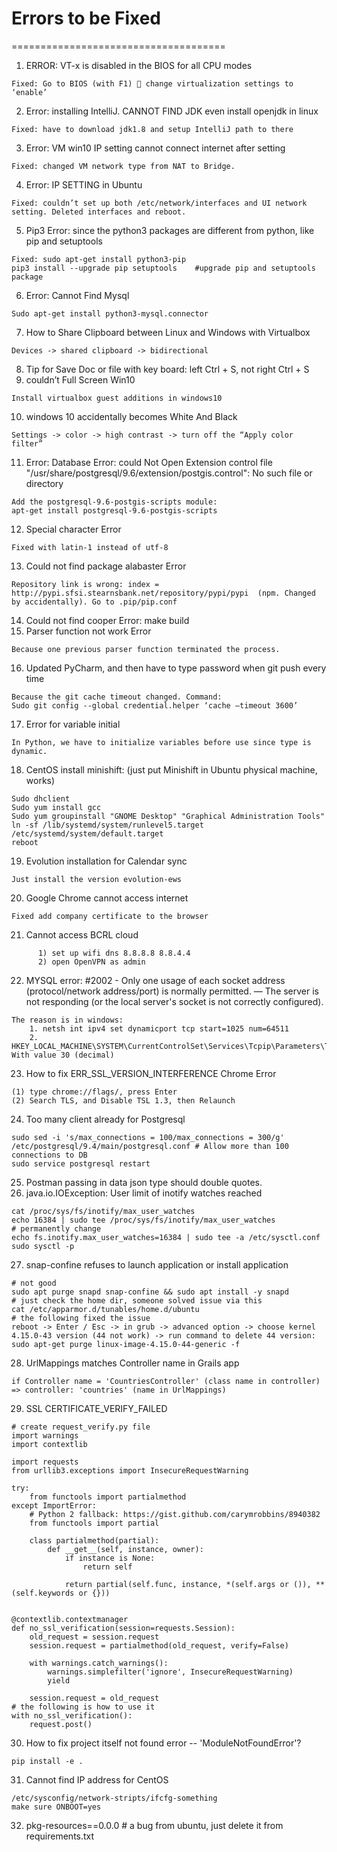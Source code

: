 # Errors to be Fixed
=====================================
1. ERROR: VT-x is disabled in the BIOS for all CPU modes
```
Fixed: Go to BIOS (with F1)  change virtualization settings to ‘enable’
```
2. Error: installing IntelliJ. CANNOT FIND JDK even install openjdk in linux
```
Fixed: have to download jdk1.8 and setup IntelliJ path to there
```
3. Error: VM win10 IP setting cannot connect internet after setting
```
Fixed: changed VM network type from NAT to Bridge.
```
4. Error: IP SETTING in Ubuntu
```
Fixed: couldn’t set up both /etc/network/interfaces and UI network setting. Deleted interfaces and reboot.
```
5. Pip3 Error: since the python3 packages are different from python, like pip and setuptools
```
Fixed: sudo apt-get install python3-pip
pip3 install --upgrade pip setuptools    #upgrade pip and setuptools package
```
6. Error: Cannot  Find Mysql
```
Sudo apt-get install python3-mysql.connector
```
7. How to Share Clipboard between Linux and Windows with Virtualbox
```
Devices -> shared clipboard -> bidirectional
```
8. Tip for Save Doc or file with key board: left Ctrl + S, not right Ctrl + S
9. couldn’t Full Screen Win10
```
Install virtualbox guest additions in windows10
```
10. windows 10 accidentally becomes White And Black
```
Settings -> color -> high contrast -> turn off the “Apply color filter”
```
11. Error: Database Error: could Not Open Extension control file "/usr/share/postgresql/9.6/extension/postgis.control": No such file or directory
```
Add the postgresql-9.6-postgis-scripts module:
apt-get install postgresql-9.6-postgis-scripts
```
12. Special character Error
```
Fixed with latin-1 instead of utf-8
```
13. Could not find package alabaster Error
```
Repository link is wrong: index = http://pypi.sfsi.stearnsbank.net/repository/pypi/pypi  (npm. Changed by accidentally). Go to .pip/pip.conf
```
14. Could not find cooper Error: make build
15. Parser function not work Error
```
Because one previous parser function terminated the process.
```
16. Updated PyCharm, and then have to type password when git push every time
```
Because the git cache timeout changed. Command:
Sudo git config --global credential.helper ‘cache –timeout 3600’
```
17. Error for variable initial
```
In Python, we have to initialize variables before use since type is dynamic.
```
18. CentOS install minishift: (just put Minishift in Ubuntu physical machine, works)
```
Sudo dhclient
Sudo yum install gcc
Sudo yum groupinstall "GNOME Desktop" "Graphical Administration Tools"
ln -sf /lib/systemd/system/runlevel5.target /etc/systemd/system/default.target
reboot
```
19. Evolution installation for Calendar sync
```
Just install the version evolution-ews
```
20. Google Chrome cannot access internet
```
Fixed add company certificate to the browser
```
21. Cannot access BCRL cloud
```
      1) set up wifi dns 8.8.8.8 8.8.4.4
      2) open OpenVPN as admin
```
22. MYSQL error: #2002 - Only one usage of each socket address (protocol/network address/port) is normally permitted. &mdash; The server is not responding (or the local server's socket is not correctly configured). 
```
The reason is in windows:
    1. netsh int ipv4 set dynamicport tcp start=1025 num=64511
    2. HKEY_LOCAL_MACHINE\SYSTEM\CurrentControlSet\Services\Tcpip\Parameters\TcpTimedWaitDelay          With value 30 (decimal)
```
23. How to fix ERR_SSL_VERSION_INTERFERENCE Chrome Error
```
(1) type chrome://flags/, press Enter
(2) Search TLS, and Disable TSL 1.3, then Relaunch
```
24. Too many client already for Postgresql
```
sudo sed -i 's/max_connections = 100/max_connections = 300/g' /etc/postgresql/9.4/main/postgresql.conf # Allow more than 100 connections to DB
sudo service postgresql restart
```
25. Postman passing in data json type should double quotes.
26. java.io.IOException: User limit of inotify watches reached
```
cat /proc/sys/fs/inotify/max_user_watches
echo 16384 | sudo tee /proc/sys/fs/inotify/max_user_watches
# permanently change
echo fs.inotify.max_user_watches=16384 | sudo tee -a /etc/sysctl.conf
sudo sysctl -p
```
27. snap-confine refuses to launch application or install application
```
# not good
sudo apt purge snapd snap-confine && sudo apt install -y snapd
# just check the home dir, someone solved issue via this
cat /etc/apparmor.d/tunables/home.d/ubuntu
# the following fixed the issue
reboot -> Enter / Esc -> in grub -> advanced option -> choose kernel 4.15.0-43 version (44 not work) -> run command to delete 44 version:
sudo apt-get purge linux-image-4.15.0-44-generic -f
```
28. UrlMappings matches Controller name in Grails app
```
if Controller name = 'CountriesController' (class name in controller) 
=> controller: 'countries' (name in UrlMappings)
```
29. SSL CERTIFICATE_VERIFY_FAILED
```
# create request_verify.py file
import warnings
import contextlib

import requests
from urllib3.exceptions import InsecureRequestWarning

try:
    from functools import partialmethod
except ImportError:
    # Python 2 fallback: https://gist.github.com/carymrobbins/8940382
    from functools import partial

    class partialmethod(partial):
        def __get__(self, instance, owner):
            if instance is None:
                return self

            return partial(self.func, instance, *(self.args or ()), **(self.keywords or {}))


@contextlib.contextmanager
def no_ssl_verification(session=requests.Session):
    old_request = session.request
    session.request = partialmethod(old_request, verify=False)

    with warnings.catch_warnings():
        warnings.simplefilter('ignore', InsecureRequestWarning)
        yield

    session.request = old_request
# the following is how to use it
with no_ssl_verification():
    request.post()
```
30. How to fix project itself not found error -- 'ModuleNotFoundError'?
```
pip install -e .
```
31. Cannot find IP address for CentOS
```
/etc/sysconfig/network-stripts/ifcfg-something 
make sure ONBOOT=yes
```
32. pkg-resources==0.0.0  # a bug from ubuntu, just delete it from requirements.txt

